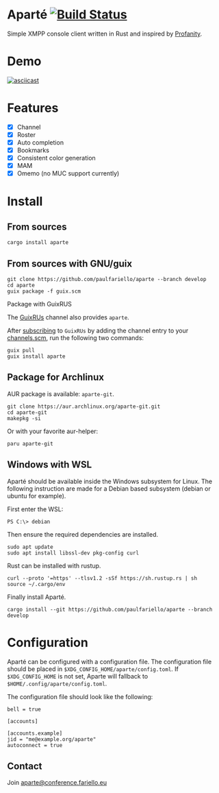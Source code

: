 Aparté [![Build Status](https://circleci.com/gh/paulfariello/aparte.svg?style=svg)](https://app.circleci.com/pipelines/github/paulfariello/aparte)
======

Simple XMPP console client written in Rust and inspired by [Profanity](http://profanity-im.github.io/).

Demo
====

[![asciicast](https://asciinema.org/a/389329.png)](https://asciinema.org/a/389329)

Features
========

  - [x] Channel
  - [x] Roster
  - [x] Auto completion
  - [x] Bookmarks
  - [x] Consistent color generation
  - [x] MAM
  - [x] Omemo (no MUC support currently)

Install
=======

From sources
------------

```
cargo install aparte
```

From sources with GNU/guix
--------------------------

```
git clone https://github.com/paulfariello/aparte --branch develop
cd aparte
guix package -f guix.scm
```

Package with GuixRUS

The [GuixRUs](https://git.sr.ht/~whereiseveryone/guixrus) channel also provides `aparte`.

After [subscribing](https://git.sr.ht/~whereiseveryone/guixrus#subscribing) to `GuixRUs` by adding the channel entry to your [channels.scm](https://guix.gnu.org/manual/en/html_node/Using-a-Custom-Guix-Channel.html), run the following two commands:

  ```
  guix pull
  guix install aparte
  ```

Package for Archlinux
---------------------

AUR package is available: `aparte-git`.

```
git clone https://aur.archlinux.org/aparte-git.git
cd aparte-git
makepkg -si
```

Or with your favorite aur-helper:

```
paru aparte-git
```

Windows with WSL
----------------

Aparté should be available inside the Windows subsystem for Linux.
The following instruction are made for a Debian based subsystem (debian or ubuntu for example).

First enter the WSL:

```
PS C:\> debian
```

Then ensure the required dependencies are installed.

```
sudo apt update
sudo apt install libssl-dev pkg-config curl
```

Rust can be installed with rustup.

```
curl --proto '=https' --tlsv1.2 -sSf https://sh.rustup.rs | sh
source ~/.cargo/env
```

Finally install Aparté.

```
cargo install --git https://github.com/paulfariello/aparte --branch develop
```

Configuration
=============

Aparté can be configured with a configuration file.
The configuration file should be placed in
`$XDG_CONFIG_HOME/aparte/config.toml`. If `$XDG_CONFIG_HOME` is not set,
Aparte will fallback to `$HOME/.config/aparte/config.toml`.

The configuration file should look like the following:

```
bell = true

[accounts]

[accounts.example]
jid = "me@example.org/aparte"
autoconnect = true
```

Contact
-------

Join [aparte@conference.fariello.eu](xmpp:aparte@conference.fariello.eu?join)
